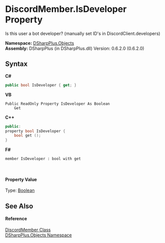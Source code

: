 # DiscordMember.IsDeveloper Property 
 

Is this user a bot developer? (manually set ID's in DiscordClient.developers)

**Namespace:**&nbsp;<a href="b70db947-75ff-488f-5245-350c6ca1e522">DSharpPlus.Objects</a><br />**Assembly:**&nbsp;DSharpPlus (in DSharpPlus.dll) Version: 0.6.2.0 (0.6.2.0)

## Syntax

**C#**<br />
``` C#
public bool IsDeveloper { get; }
```

**VB**<br />
``` VB
Public ReadOnly Property IsDeveloper As Boolean
	Get
```

**C++**<br />
``` C++
public:
property bool IsDeveloper {
	bool get ();
}
```

**F#**<br />
``` F#
member IsDeveloper : bool with get

```

<br />

#### Property Value
Type: <a href="http://msdn2.microsoft.com/en-us/library/a28wyd50" target="_blank">Boolean</a>

## See Also


#### Reference
<a href="5cf74e63-4004-3836-5a0d-910485913b65">DiscordMember Class</a><br /><a href="b70db947-75ff-488f-5245-350c6ca1e522">DSharpPlus.Objects Namespace</a><br />